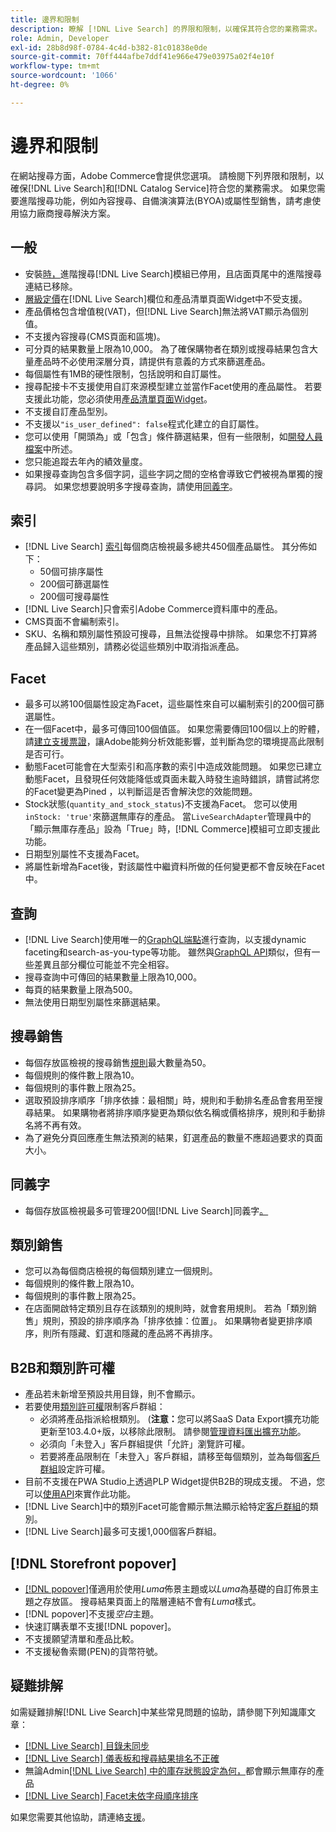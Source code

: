 ```yaml
---
title: 邊界和限制
description: 瞭解 [!DNL Live Search] 的界限和限制，以確保其符合您的業務需求。
role: Admin, Developer
exl-id: 28b8d98f-0784-4c4d-b382-81c01838e0de
source-git-commit: 70ff444afbe7ddf41e966e479e03975a02f4e10f
workflow-type: tm+mt
source-wordcount: '1066'
ht-degree: 0%

---
```


# 邊界和限制

在網站搜尋方面，Adobe Commerce會提供您選項。 請檢閱下列界限和限制，以確保[!DNL Live Search]和[!DNL Catalog Service]符合您的業務需求。 如果您需要進階搜尋功能，例如內容搜尋、自備演演算法(BYOA)或屬性型銷售，請考慮使用協力廠商搜尋解決方案。

## 一般

- 安裝[時，](https://experienceleague.adobe.com/en/docs/commerce-admin/catalog/catalog/search/search)進階搜尋[!DNL Live Search]模組已停用，且店面頁尾中的進階搜尋連結已移除。
- [層級定價](https://experienceleague.adobe.com/en/docs/commerce-admin/catalog/products/pricing/product-price-tier)在[!DNL Live Search]欄位和產品清單頁面Widget中不受支援。
- 產品價格包含增值稅(VAT)，但[!DNL Live Search]無法將VAT顯示為個別值。
- 不支援內容搜尋(CMS頁面和區塊)。
- 可分頁的結果數量上限為10,000。 為了確保購物者在類別或搜尋結果包含大量產品時不必使用深層分頁，請提供有意義的方式來篩選產品。
- 每個屬性有1MB的硬性限制，包括說明和自訂屬性。
- 搜尋配接卡不支援使用自訂來源模型建立並當作Facet使用的產品屬性。 若要支援此功能，您必須使用[產品清單頁面Widget](plp-styling.md)。
- 不支援自訂產品型別。
- 不支援以`"is_user_defined": false`程式化建立的自訂屬性。
- 您可以使用「開頭為」或「包含」條件篩選結果，但有一些限制，如[開發人員檔案](https://developer.adobe.com/commerce/webapi/graphql/schema/live-search/queries/product-search/#limitations)中所述。
- 您只能追蹤去年內的績效量度。
- 如果搜尋查詢包含多個字詞，這些字詞之間的空格會導致它們被視為單獨的搜尋詞。 如果您想要說明多字搜尋查詢，請使用[同義字](./synonyms.md)。

## 索引

- [!DNL Live Search] [索引](indexing.md)每個商店檢視最多總共450個產品屬性。 其分佈如下：
   - 50個可排序屬性
   - 200個可篩選屬性
   - 200個可搜尋屬性
- [!DNL Live Search]只會索引Adobe Commerce資料庫中的產品。
- CMS頁面不會編制索引。
- SKU、名稱和類別屬性預設可搜尋，且無法從搜尋中排除。 如果您不打算將產品歸入這些類別，請務必從這些類別中取消指派產品。

## Facet

- 最多可以將100個屬性設定為Facet，這些屬性來自可以編制索引的200個可篩選屬性。
- 在一個Facet中，最多可傳回100個值區。 如果您需要傳回100個以上的貯體，請[建立支援票證](https://experienceleague.adobe.com/en/docs/commerce-knowledge-base/kb/help-center-guide/magento-help-center-user-guide)，讓Adobe能夠分析效能影響，並判斷為您的環境提高此限制是否可行。
- 動態Facet可能會在大型索引和高序數的索引中造成效能問題。 如果您已建立動態Facet，且發現任何效能降低或頁面未載入時發生逾時錯誤，請嘗試將您的Facet變更為Pined ，以判斷這是否會解決您的效能問題。
- Stock狀態(`quantity_and_stock_status`)不支援為Facet。 您可以使用`inStock: 'true'`來篩選無庫存的產品。 當`LiveSearchAdapter`管理員中的「顯示無庫存產品」設為「True」時，[!DNL Commerce]模組可立即支援此功能。
- 日期型別屬性不支援為Facet。
- 將屬性新增為Facet後，對該屬性中繼資料所做的任何變更都不會反映在Facet中。

## 查詢

- [!DNL Live Search]使用唯一的[GraphQL端點](https://developer.adobe.com/commerce/webapi/graphql/schema/live-search/)進行查詢，以支援dynamic faceting和search-as-you-type等功能。 雖然與[GraphQL API](https://developer.adobe.com/commerce/webapi/graphql/)類似，但有一些差異且部分欄位可能並不完全相容。
- 搜尋查詢中可傳回的結果數量上限為10,000。
- 每頁的結果數量上限為500。
- 無法使用日期型別屬性來篩選結果。

## 搜尋銷售

- 每個存放區檢視的搜尋銷售[規則](rules.md)最大數量為50。
- 每個規則的條件數上限為10。
- 每個規則的事件數上限為25。
- 選取預設排序順序「排序依據：最相關」時，規則和手動排名產品會套用至搜尋結果。 如果購物者將排序順序變更為類似依名稱或價格排序，規則和手動排名將不再有效。
- 為了避免分頁回應產生無法預測的結果，釘選產品的數量不應超過要求的頁面大小。

## 同義字

- 每個存放區檢視最多可管理200個[!DNL Live Search]同義字[。](synonyms.md)

## 類別銷售

- 您可以為每個商店檢視的每個類別建立一個規則。
- 每個規則的條件數上限為10。
- 每個規則的事件數上限為25。
- 在店面開啟特定類別且存在該類別的規則時，就會套用規則。 若為「類別銷售」規則，預設的排序順序為「排序依據：位置」。 如果購物者變更排序順序，則所有隱藏、釘選和隱藏的產品將不再排序。

## B2B和類別許可權

- 產品若未新增至預設共用目錄，則不會顯示。
- 若要使用[類別許可權](https://experienceleague.adobe.com/en/docs/commerce-admin/catalog/categories/category-permissions)限制客戶群組：
   - 必須將產品指派給根類別。 (**注意：**&#x200B;您可以將SaaS Data Export擴充功能更新至103.4.0+版，以移除此限制。 請參閱[管理資料匯出擴充功能](../data-export/manage-extension.md)。
   - 必須向「未登入」客戶群組提供「允許」瀏覽許可權。
   - 若要將產品限制在「未登入」客戶群組，請移至每個類別，並為每個[客戶群組](https://experienceleague.adobe.com/en/docs/commerce-admin/b2b/shared-catalogs/catalog-shared-manage)設定許可權。
- 目前不支援在PWA Studio上透過PLP Widget提供B2B的現成支援。 不過，您可以[使用API](install.md#pwa-support)來實作此功能。
- [!DNL Live Search]中的類別Facet可能會顯示無法顯示給特定[客戶群組](https://experienceleague.adobe.com/en/docs/commerce-admin/b2b/shared-catalogs/catalog-shared-manage)的類別。
- [!DNL Live Search]最多可支援1,000個客戶群組。

## [!DNL Storefront popover]

- [[!DNL popover]](storefront-popover.md)僅適用於使用&#x200B;*Luma*&#x200B;佈景主題或以&#x200B;*Luma*&#x200B;為基礎的自訂佈景主題之存放區。 搜尋結果頁面上的階層連結不會有&#x200B;*Luma*&#x200B;樣式。
- [!DNL popover]不支援&#x200B;*空白*&#x200B;主題。
- 快速訂購表單不支援[!DNL popover]。
- 不支援願望清單和產品比較。
- 不支援秘魯索爾(PEN)的貨幣符號。

## 疑難排解

如需疑難排解[!DNL Live Search]中某些常見問題的協助，請參閱下列知識庫文章：

- [[!DNL Live Search] 目錄未同步](https://experienceleague.adobe.com/en/docs/commerce-knowledge-base/kb/troubleshooting/miscellaneous/live-search-catalog-data-sync)
- [[!DNL Live Search] 儀表板和搜尋結果排名不正確](https://experienceleague.adobe.com/en/docs/commerce-knowledge-base/kb/troubleshooting/miscellaneous/live-search-dashboard-ranking-incorrect)
- 無論Admin[[!DNL Live Search] 中的庫存狀態設定為何，](https://experienceleague.adobe.com/en/docs/commerce-knowledge-base/kb/troubleshooting/miscellaneous/live-search-displays-out-of-stock-products)都會顯示無庫存的產品
- [[!DNL Live Search] Facet未依字母順序排序](https://experienceleague.adobe.com/en/docs/commerce-knowledge-base/kb/troubleshooting/miscellaneous/live-search-facets-not-sorted)

如果您需要其他協助，請連絡[支援](https://experienceleague.adobe.com/en/docs/commerce-knowledge-base/kb/help-center-guide/magento-help-center-user-guide)。
